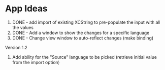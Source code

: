 # App Ideas

1. DONE - add import of existing XCString to pre-populate the input with all the values
2. DONE - Add a window to show the changes for a specific language
3. DONE - Change view window to auto-reflect changes (make binding)

Version 1.2
1. Add ability for the "Source" language to be picked (retrieve initial value from the import option)
